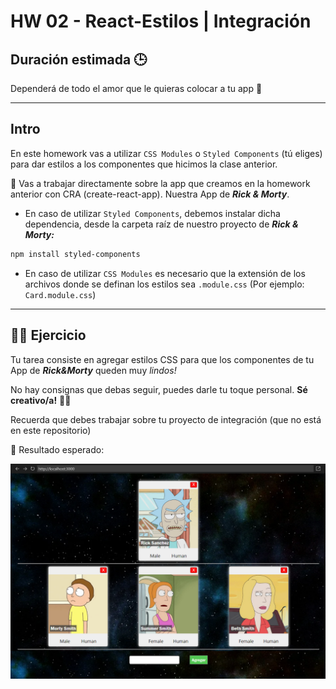 # HW 02 - React-Estilos | Integración

## Duración estimada 🕒

Dependerá de todo el amor que le quieras colocar a tu app 💛

---

## Intro

En este homework vas a utilizar `CSS Modules` o `Styled Components` (tú eliges) para dar estilos a los componentes que hicimos la clase anterior.

🔹 Vas a trabajar directamente sobre la app que creamos en la homework anterior con CRA (create-react-app). Nuestra App de ***Rick & Morty***.

* En caso de utilizar `Styled Components`, debemos instalar dicha dependencia, desde la carpeta raíz de nuestro proyecto de ***Rick & Morty:***

```bash
npm install styled-components
```

* En caso de utilizar `CSS Modules` es necesario que la extensión de los archivos donde se definan los estilos sea `.module.css` (Por ejemplo: `Card.module.css`)

---

## 👩‍💻 Ejercicio

Tu tarea consiste en agregar estilos CSS para que los componentes de tu App de ***Rick&Morty*** queden muy *lindos!*

No hay consignas que debas seguir, puedes darle tu toque personal. **Sé creativo/a!** 🧑‍🎨

Recuerda que debes trabajar sobre tu proyecto de integración (que no está en este repositorio)

🔹 Resultado esperado:

![ejemplo](./img/01.png)
